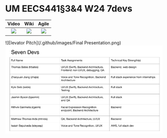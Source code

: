 # UM EECS441§3&4 W24 7devs

| Video  |  Wiki |  Agile |
|:-----:|:-----:|:--------:|
|[<img src="https://eecs441.eecs.umich.edu/img/admin/video.png">][video]|[<img src="https://eecs441.eecs.umich.edu/img/admin/wiki.png">][wiki]|[<img src="https://eecs441.eecs.umich.edu/img/admin/trello.png">][agile]|

![Elevator Pitch](/.github/images/Final Presentation.png) <!-- MUST be placed in publicly accessible github -->
![Team](/.github/images/Team.png)

[video]: https://youtu.be/2bbN9bA0NN0
[wiki]: https://github.com/KyleSieb/sevendevs/wiki
[agile]: https://trello.com/b/mkqhwoKE/seven-devs
